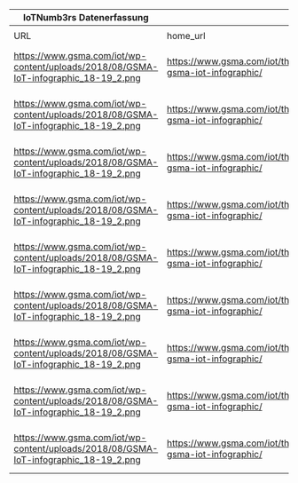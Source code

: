 |IoTNumb3rs Datenerfassung|||||||||||
| ---- | ---- | ---- | ---- | ---- | ---- | ---- | ---- | ---- | ---- | ---- |
||||||||||||
|URL|home_url|filename|device_class|device_count|market_class|market_volume|prognosis_year|publication_year|authorship_class|Dropbox folder|
|https://www.gsma.com/iot/wp-content/uploads/2018/08/GSMA-IoT-infographic_18-19_2.png|https://www.gsma.com/iot/the-gsma-iot-infographic/|file5_GSMA-IoT-infographic_18-19_2.png|Generic IoT|25000000000|||2025|2018|company|JinlinHolic/20181116-1200|
|https://www.gsma.com/iot/wp-content/uploads/2018/08/GSMA-IoT-infographic_18-19_2.png|https://www.gsma.com/iot/the-gsma-iot-infographic/|file5_GSMA-IoT-infographic_18-19_2.png|||revenue|1.1E+11|2025|2018|company|JinlinHolic/20181116-1200|
|https://www.gsma.com/iot/wp-content/uploads/2018/08/GSMA-IoT-infographic_18-19_2.png|https://www.gsma.com/iot/the-gsma-iot-infographic/|file5_GSMA-IoT-infographic_18-19_2.png|||revenue(North America)|3.37E+11|2025|2018|company|JinlinHolic/20181116-1200|
|https://www.gsma.com/iot/wp-content/uploads/2018/08/GSMA-IoT-infographic_18-19_2.png|https://www.gsma.com/iot/the-gsma-iot-infographic/|file5_GSMA-IoT-infographic_18-19_2.png|||revenue(Europa)|2.42E+11|2025|2018|company|JinlinHolic/20181116-1200|
|https://www.gsma.com/iot/wp-content/uploads/2018/08/GSMA-IoT-infographic_18-19_2.png|https://www.gsma.com/iot/the-gsma-iot-infographic/|file5_GSMA-IoT-infographic_18-19_2.png|||revenue(Commenwealth of Independent States)|26000000000|2025|2018|company|JinlinHolic/20181116-1200|
|https://www.gsma.com/iot/wp-content/uploads/2018/08/GSMA-IoT-infographic_18-19_2.png|https://www.gsma.com/iot/the-gsma-iot-infographic/|file5_GSMA-IoT-infographic_18-19_2.png|||revenue(Sub-Saharan Africa)|12000000000|2025|2018|company|JinlinHolic/20181116-1200|
|https://www.gsma.com/iot/wp-content/uploads/2018/08/GSMA-IoT-infographic_18-19_2.png|https://www.gsma.com/iot/the-gsma-iot-infographic/|file5_GSMA-IoT-infographic_18-19_2.png|||revenue(Middle East;North Africa)|55000000000|2025|2018|company|JinlinHolic/20181116-1200|
|https://www.gsma.com/iot/wp-content/uploads/2018/08/GSMA-IoT-infographic_18-19_2.png|https://www.gsma.com/iot/the-gsma-iot-infographic/|file5_GSMA-IoT-infographic_18-19_2.png|||revenue(Asia-Pacific)|3.86E+11|2025|2018|company|JinlinHolic/20181116-1200|
|https://www.gsma.com/iot/wp-content/uploads/2018/08/GSMA-IoT-infographic_18-19_2.png|https://www.gsma.com/iot/the-gsma-iot-infographic/|file5_GSMA-IoT-infographic_18-19_2.png|||revenue(Latin America)|47000000000|2025|2018|company|JinlinHolic/20181116-1200|
